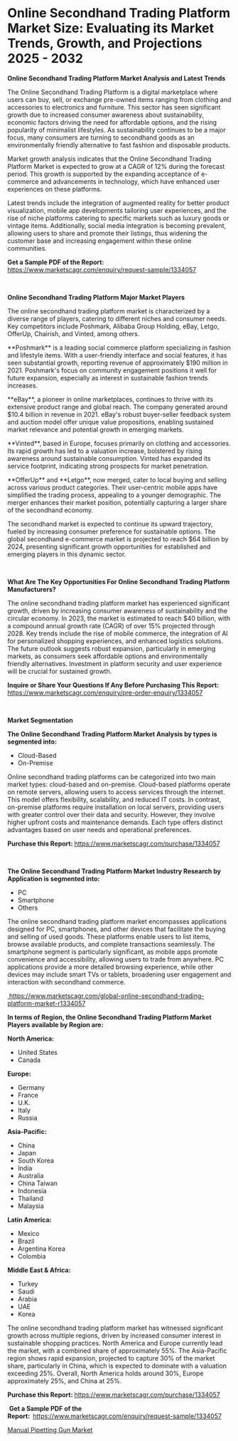 <p><h1>Online Secondhand Trading Platform Market Size: Evaluating its Market Trends, Growth, and Projections 2025 - 2032</h1></p><p><strong>Online Secondhand Trading Platform Market Analysis and Latest Trends</strong></p>
<p><p>The Online Secondhand Trading Platform is a digital marketplace where users can buy, sell, or exchange pre-owned items ranging from clothing and accessories to electronics and furniture. This sector has seen significant growth due to increased consumer awareness about sustainability, economic factors driving the need for affordable options, and the rising popularity of minimalist lifestyles. As sustainability continues to be a major focus, many consumers are turning to secondhand goods as an environmentally friendly alternative to fast fashion and disposable products.</p><p>Market growth analysis indicates that the Online Secondhand Trading Platform Market is expected to grow at a CAGR of 12% during the forecast period. This growth is supported by the expanding acceptance of e-commerce and advancements in technology, which have enhanced user experiences on these platforms. </p><p>Latest trends include the integration of augmented reality for better product visualization, mobile app developments tailoring user experiences, and the rise of niche platforms catering to specific markets such as luxury goods or vintage items. Additionally, social media integration is becoming prevalent, allowing users to share and promote their listings, thus widening the customer base and increasing engagement within these online communities.</p></p>
<p><strong>Get a Sample PDF of the Report:&nbsp;</strong> <a href="https://www.marketscagr.com/enquiry/request-sample/1334057?utm_campaign=2471&utm_medium=2&utm_source=Github&utm_content=ia&utm_term=24032025&utm_id=online-secondhand-trading-platform">https://www.marketscagr.com/enquiry/request-sample/1334057</a></p>
<p>&nbsp;</p>
<p><strong>Online Secondhand Trading Platform Major Market Players</strong></p>
<p><p>The online secondhand trading platform market is characterized by a diverse range of players, catering to different niches and consumer needs. Key competitors include Poshmark, Alibaba Group Holding, eBay, Letgo, OfferUp, Chairish, and Vinted, among others.</p><p>**Poshmark** is a leading social commerce platform specializing in fashion and lifestyle items. With a user-friendly interface and social features, it has seen substantial growth, reporting revenue of approximately $190 million in 2021. Poshmark's focus on community engagement positions it well for future expansion, especially as interest in sustainable fashion trends increases.</p><p>**eBay**, a pioneer in online marketplaces, continues to thrive with its extensive product range and global reach. The company generated around $10.4 billion in revenue in 2021. eBay's robust buyer-seller feedback system and auction model offer unique value propositions, enabling sustained market relevance and potential growth in emerging markets.</p><p>**Vinted**, based in Europe, focuses primarily on clothing and accessories. Its rapid growth has led to a valuation increase, bolstered by rising awareness around sustainable consumption. Vinted has expanded its service footprint, indicating strong prospects for market penetration.</p><p>**OfferUp** and **Letgo**, now merged, cater to local buying and selling across various product categories. Their user-centric mobile apps have simplified the trading process, appealing to a younger demographic. The merger enhances their market position, potentially capturing a larger share of the secondhand economy.</p><p>The secondhand market is expected to continue its upward trajectory, fueled by increasing consumer preference for sustainable options. The global secondhand e-commerce market is projected to reach $64 billion by 2024, presenting significant growth opportunities for established and emerging players in this dynamic sector.</p></p>
<p>&nbsp;</p>
<p><strong>What Are The Key Opportunities For Online Secondhand Trading Platform Manufacturers?</strong></p>
<p><p>The online secondhand trading platform market has experienced significant growth, driven by increasing consumer awareness of sustainability and the circular economy. In 2023, the market is estimated to reach $40 billion, with a compound annual growth rate (CAGR) of over 15% projected through 2028. Key trends include the rise of mobile commerce, the integration of AI for personalized shopping experiences, and enhanced logistics solutions. The future outlook suggests robust expansion, particularly in emerging markets, as consumers seek affordable options and environmentally friendly alternatives. Investment in platform security and user experience will be crucial for sustained growth.</p></p>
<p><strong>Inquire or Share Your Questions If Any Before Purchasing This Report:</strong> <a href="https://www.marketscagr.com/enquiry/pre-order-enquiry/1334057?utm_campaign=2471&utm_medium=2&utm_source=Github&utm_content=ia&utm_term=24032025&utm_id=online-secondhand-trading-platform">https://www.marketscagr.com/enquiry/pre-order-enquiry/1334057</a></p>
<p>&nbsp;</p>
<p><strong>Market Segmentation</strong></p>
<p><strong>The Online Secondhand Trading Platform Market Analysis by types is segmented into:</strong></p>
<p><ul><li>Cloud-Based</li><li>On-Premise</li></ul></p>
<p><p>Online secondhand trading platforms can be categorized into two main market types: cloud-based and on-premise. Cloud-based platforms operate on remote servers, allowing users to access services through the internet. This model offers flexibility, scalability, and reduced IT costs. In contrast, on-premise platforms require installation on local servers, providing users with greater control over their data and security. However, they involve higher upfront costs and maintenance demands. Each type offers distinct advantages based on user needs and operational preferences.</p></p>
<p><strong>Purchase this Report:&nbsp;</strong><a href="https://www.marketscagr.com/purchase/1334057?utm_campaign=2471&utm_medium=2&utm_source=Github&utm_content=ia&utm_term=24032025&utm_id=online-secondhand-trading-platform">https://www.marketscagr.com/purchase/1334057</a></p>
<p>&nbsp;</p>
<p><strong>The Online Secondhand Trading Platform Market Industry Research by Application is segmented into:</strong></p>
<p><ul><li>PC</li><li>Smartphone</li><li>Others</li></ul></p>
<p><p>The online secondhand trading platform market encompasses applications designed for PC, smartphones, and other devices that facilitate the buying and selling of used goods. These platforms enable users to list items, browse available products, and complete transactions seamlessly. The smartphone segment is particularly significant, as mobile apps promote convenience and accessibility, allowing users to trade from anywhere. PC applications provide a more detailed browsing experience, while other devices may include smart TVs or tablets, broadening user engagement and interaction with secondhand commerce.</p></p>
<p><a href="https://www.marketscagr.com/global-online-secondhand-trading-platform-market-r1334057?utm_campaign=2471&utm_medium=2&utm_source=Github&utm_content=ia&utm_term=24032025&utm_id=online-secondhand-trading-platform">&nbsp;https://www.marketscagr.com/global-online-secondhand-trading-platform-market-r1334057</a></p>
<p><strong>In terms of Region, the Online Secondhand Trading Platform Market Players available by Region are:</strong></p>
<p>
    <p> <strong> North America: </strong>
        <ul>
            <li>United States</li>
            <li>Canada</li>
        </ul>
        </p> 
    <p> <strong> Europe: </strong>
        <ul>
            <li>Germany</li>
            <li>France</li>
            <li>U.K.</li>
            <li>Italy</li>
            <li>Russia</li>
        </ul>
        </p> 
    <p> <strong> Asia-Pacific: </strong>
        <ul>
            <li>China</li>
            <li>Japan</li>
            <li>South Korea</li>
            <li>India</li>
            <li>Australia</li>
            <li>China Taiwan</li>
            <li>Indonesia</li>
            <li>Thailand</li>
            <li>Malaysia</li>
        </ul>
        </p> 
    <p> <strong> Latin America: </strong>
        <ul>
            <li>Mexico</li>
            <li>Brazil</li>
            <li>Argentina Korea</li>
            <li>Colombia</li>
        </ul>
        </p> 
    <p> <strong> Middle East & Africa: </strong>
        <ul>
            <li>Turkey</li>
            <li>Saudi</li>
            <li>Arabia</li>
            <li>UAE</li>
            <li>Korea</li>
        </ul>
    </p>
    </p>
<p><p>The online secondhand trading platform market has witnessed significant growth across multiple regions, driven by increased consumer interest in sustainable shopping practices. North America and Europe currently lead the market, with a combined share of approximately 55%. The Asia-Pacific region shows rapid expansion, projected to capture 30% of the market share, particularly in China, which is expected to dominate with a valuation exceeding 25%. Overall, North America holds around 30%, Europe approximately 25%, and China at 25%.</p></p>
<p><strong>Purchase this Report: </strong><a href="https://www.marketscagr.com/purchase/1334057?utm_campaign=2471&utm_medium=2&utm_source=Github&utm_content=ia&utm_term=24032025&utm_id=online-secondhand-trading-platform">https://www.marketscagr.com/purchase/1334057</a></p>
<p>&nbsp;<strong>Get a Sample PDF of the Report:&nbsp;&nbsp;</strong><a href="https://www.marketscagr.com/enquiry/request-sample/1334057?utm_campaign=2471&utm_medium=2&utm_source=Github&utm_content=ia&utm_term=24032025&utm_id=online-secondhand-trading-platform">https://www.marketscagr.com/enquiry/request-sample/1334057</a></p>
<p><strong></strong></p>
<p><p><a href="https://github.com/suleimannichelle7/Market-Research-Report-List-1/blob/main/manual-pipetting-gun-market.md?utm_campaign=2471&utm_medium=2&utm_source=Github&utm_content=ia&utm_term=24032025&utm_id=online-secondhand-trading-platform">Manual Pipetting Gun Market</a></p></p>